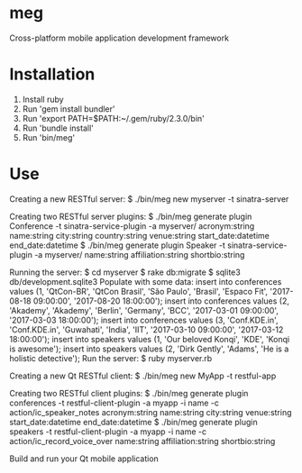 # meg

Cross-platform mobile application development framework

# Installation

1. Install ruby
2. Run 'gem install bundler'
3. Run 'export PATH=$PATH:~/.gem/ruby/2.3.0/bin'
4. Run 'bundle install'
5. Run 'bin/meg'

# Use

Creating a new RESTful server:
$ ./bin/meg new myserver -t sinatra-server

Creating two RESTful server plugins:
$ ./bin/meg generate plugin Conference -t sinatra-service-plugin -a myserver/ acronym:string name:string city:string country:string venue:string start_date:datetime end_date:datetime
$ ./bin/meg generate plugin Speaker -t sinatra-service-plugin -a myserver/ name:string affiliation:string shortbio:string

Running the server:
$ cd myserver
$ rake db:migrate
$ sqlite3 db/development.sqlite3
Populate with some data:
insert into conferences values (1, 'QtCon-BR', 'QtCon Brasil', 'São Paulo', 'Brasil', 'Espaco Fit', '2017-08-18 09:00:00', '2017-08-20 18:00:00');
insert into conferences values (2, 'Akademy', 'Akademy', 'Berlin', 'Germany', 'BCC', '2017-03-01 09:00:00', '2017-03-03 18:00:00');
insert into conferences values (3, 'Conf.KDE.in', 'Conf.KDE.in', 'Guwahati', 'India', 'IIT', '2017-03-10 09:00:00', '2017-03-12 18:00:00');
insert into speakers values (1, 'Our beloved Konqi', 'KDE', 'Konqi is awesome');
insert into speakers values (2, 'Dirk Gently', 'Adams', 'He is a holistic detective');
Run the server:
$ ruby myserver.rb

Creating a new Qt RESTful client:
$ ./bin/meg new MyApp -t restful-app

Creating two RESTful client plugins:
$ ./bin/meg generate plugin conferences -t restful-client-plugin -a myapp -i name -c action/ic_speaker_notes acronym:string name:string city:string venue:string start_date:datetime end_date:datetime
$ ./bin/meg generate plugin speakers -t restful-client-plugin -a myapp -i name -c action/ic_record_voice_over name:string affiliation:string shortbio:string

Build and run your Qt mobile application
